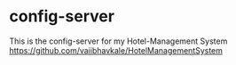 # config-server
This is the config-server for my Hotel-Management System
https://github.com/vaiibhavkale/HotelManagementSystem
